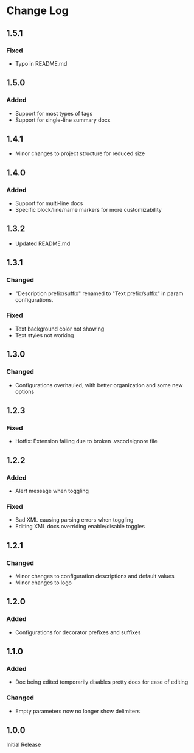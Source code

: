 # Change Log

## 1.5.1

### Fixed

- Typo in README.md

## 1.5.0

### Added

- Support for most types of tags
- Support for single-line summary docs

## 1.4.1

- Minor changes to project structure for reduced size

## 1.4.0

### Added

- Support for multi-line docs
- Specific block/line/name markers for more customizability

## 1.3.2

- Updated README.md

## 1.3.1

### Changed

- "Description prefix/suffix" renamed to "Text prefix/suffix" in param configurations.

### Fixed

- Text background color not showing
- Text styles not working

## 1.3.0

### Changed

- Configurations overhauled, with better organization and some new options

## 1.2.3

### Fixed

- Hotfix: Extension failing due to broken .vscodeignore file

## 1.2.2

### Added

- Alert message when toggling

### Fixed

- Bad XML causing parsing errors when toggling
- Editing XML docs overriding enable/disable toggles

## 1.2.1

### Changed

- Minor changes to configuration descriptions and default values
- Minor changes to logo

## 1.2.0

### Added

- Configurations for decorator prefixes and suffixes

## 1.1.0

### Added

- Doc being edited temporarily disables pretty docs for ease of editing

### Changed

- Empty parameters now no longer show delimiters

## 1.0.0

Initial Release
